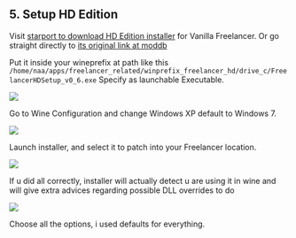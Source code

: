 ## 5. Setup HD Edition

Visit [starport to download HD Edition installer](<https://the-starport.com/forums/topic/6250/how-to-get-vanilla-freelancer-running-in-2023-no-cd>) for Vanilla Freelancer. Or go straight directly to [its original link at moddb](<https://www.moddb.com/mods/freelancer-hd-edition/downloads>)

Put it inside your wineprefix at path like this `/home/naa/apps/freelancer_related/winprefix_freelancer_hd/drive_c/FreelancerHDSetup_v0_6.exe`
Specify as launchable Executable.

![]({{.StaticRoot}}freelancer_hd_edition/pick_installer_as_executable.png)

Go to Wine Configuration and change Windows XP default to Windows 7.

![]({{.StaticRoot}}freelancer_hd_edition/pick_windows_7.png)

Launch installer, and select it to patch into your Freelancer location.

![]({{.StaticRoot}}freelancer_hd_edition/installer_warning.png)

If u  did all correctly, installer will actually detect u are using it in wine and will give extra advices regarding possible DLL overrides to do

![]({{.StaticRoot}}freelancer_hd_edition/installer.png)

Choose all the options, i used defaults for everything.
